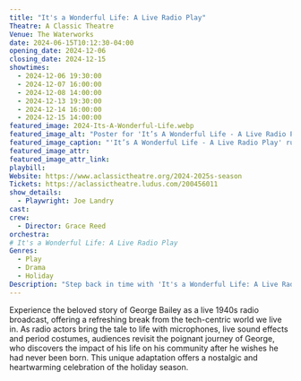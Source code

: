```yaml
---
title: "It's a Wonderful Life: A Live Radio Play"
Theatre: A Classic Theatre
Venue: The Waterworks
date: 2024-06-15T10:12:30-04:00
opening_date: 2024-12-06
closing_date: 2024-12-15
showtimes:
  - 2024-12-06 19:30:00
  - 2024-12-07 16:00:00
  - 2024-12-08 14:00:00
  - 2024-12-13 19:30:00
  - 2024-12-14 16:00:00
  - 2024-12-15 14:00:00
featured_image: 2024-Its-A-Wonderful-Life.webp
featured_image_alt: "Poster for 'It’s A Wonderful Life - A Live Radio Play' directed by Grace Reed at A Classic Theatre. The design mimics a 1940s radio microphone with festive elements, inviting viewers to a live broadcast of the beloved holiday classic from December 6-15, 2024."
featured_image_caption: "'It’s A Wonderful Life - A Live Radio Play' runs from December 6-15, 2024 at A Classic Theatre, offering a nostalgic trip back to a 1940s radio broadcast."
featured_image_attr: 
featured_image_attr_link: 
playbill:
Website: https://www.aclassictheatre.org/2024-2025s-season
Tickets: https://aclassictheatre.ludus.com/200456011
show_details: 
  - Playwright: Joe Landry
cast:
crew:
  - Director: Grace Reed
orchestra:
# It's a Wonderful Life: A Live Radio Play
Genres:
  - Play
  - Drama
  - Holiday
Description: "Step back in time with 'It's a Wonderful Life: A Live Radio Play,' a charming reimagining of the classic film performed as a live 1940s radio broadcast."
---
```

Experience the beloved story of George Bailey as a live 1940s radio broadcast, offering a refreshing break from the tech-centric world we live in. As radio actors bring the tale to life with microphones, live sound effects and period costumes, audiences revisit the poignant journey of George, who discovers the impact of his life on his community after he wishes he had never been born. This unique adaptation offers a nostalgic and heartwarming celebration of the holiday season.
